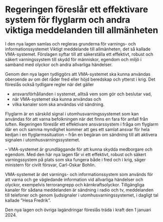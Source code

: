 # Regeringen föreslår ett effektivare system för flyglarm och andra viktiga meddelanden till allmänheten

I den nya lagen samlas och regleras grunderna för varnings- och informationssystemet Viktigt meddelande till allmänheten, det så kallade VMA-systemet. Förslagen syftar till att säkerställa ett effektivt, robust och säkert varningssystem till skydd för människor, egendom och miljö i samband med olyckor och andra allvarliga händelser.

Genom den nya lagen tydliggörs att VMA-systemet ska kunna användas oberoende av om det råder fred eller höjd beredskap och ytterst i krig. Det föreslås också tydligare regler när det gäller

* ansvarsförhållanden i systemet, alltså vem som gör och beslutar vad,
* när VMA-systemet ska kunna användas och
* vilka kanaler som ska användas vid sändning.

Flyglarm är en särskild signal i utomhusvarningssystemet som kan användas för att varna befolkningen när det finns en fara för anfall från luften. Regeringen föreslår ett effektivare ansvarssystem i fråga om flyglarm där en och samma myndighet kommer att ges ett samlat ansvar för hela kedjan i en flyglarmssituation – från en begäran om sändning till att aktivera signalen i utomhusvarningssystemet.

– VMA-systemet är grundläggande för att kunna skydda medborgare och egendom. Med den här nya lagen får vi ett effektivt, robust och säkert varningssystem på plats som ska fungera både i fred och i krig, säger ministern för civilt försvar, Carl-Oskar Bohlin.

VMA-systemet är det varnings- och informationssystem som används för att varna och ge vägledande information vid allvarliga händelser och olyckor, exempelvis terrorangrepp och kärnkraftsolyckor. Tillgängliga kanaler för sådana meddelanden är sändning i radio och tv, meddelanden till telefoner och genom ljudsignaler i utomhusvarningssystemet, i dagligt tal kallade ”Hesa Fredrik”.

Den nya lagen och övriga lagändringar föreslås träda i kraft den 1 januari 2024.
